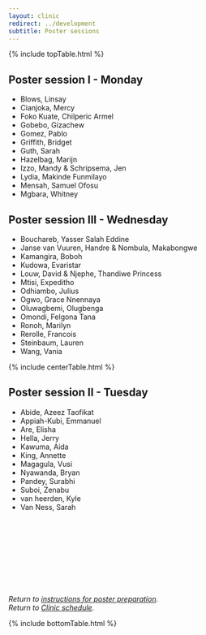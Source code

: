 ```yaml
---
layout: clinic
redirect: ../development
subtitle: Poster sessions
---
```


{% include topTable.html %}

## Poster session I - Monday
- Blows, Linsay
- Cianjoka, Mercy
- Foko Kuate, Chilperic Armel
- Gobebo, Gizachew
- Gomez, Pablo
- Griffith, Bridget
- Guth, Sarah
- Hazelbag, Marijn
- Izzo, Mandy & Schripsema, Jen
- Lydia, Makinde Funmilayo
- Mensah, Samuel Ofosu
- Mgbara, Whitney

## Poster session III - Wednesday
- Bouchareb, Yasser Salah Eddine
- Janse van Vuuren, Handre & Nombula, Makabongwe
- Kamangira, Boboh
- Kudowa, Evaristar
- Louw, David & Njephe, Thandiwe Princess
- Mtisi, Expeditho
- Odhiambo, Julius
- Ogwo, Grace Nnennaya
- Oluwagbemi, Olugbenga
- Omondi, Felgona Tana
- Ronoh, Marilyn
- Rerolle, Francois
- Steinbaum, Lauren
- Wang, Vania

{% include centerTable.html %}

## Poster session II - Tuesday
- Abide, Azeez Taofikat
- Appiah-Kubi, Emmanuel
- Are, Elisha
- Hella, Jerry
- Kawuma, Aida
- King, Annette
- Magagula, Vusi
- Nyawanda, Bryan
- Pandey, Surabhi
- Suboi, Zenabu
- van heerden, Kyle
- Van Ness, Sarah


<br><br>
<br><br>
<br><br>
<br><br>

*Return to [instructions for poster preparation]({{site.url}}{{site.baseurl}}/posters).*<br>
*Return to [Clinic schedule]({{site.url}}{{site.baseurl}}/schedule).*

{% include bottomTable.html %}
